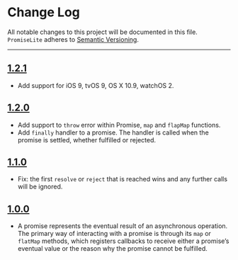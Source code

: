 # Change Log
All notable changes to this project will be documented in this file.
`PromiseLite` adheres to [Semantic Versioning](https://semver.org/).

---

## [1.2.1](https://github.com/frouo/promise-lite/releases/tag/1.2.1)

* Add support for iOS 9, tvOS 9, OS X 10.9, watchOS 2.

## [1.2.0](https://github.com/frouo/promise-lite/releases/tag/1.2.0)

* Add support to `throw` error within Promise, `map` and `flapMap` functions.
* Add `finally` handler to a promise. The handler is called when the promise is settled, whether fulfilled or rejected.

## [1.1.0](https://github.com/frouo/promise-lite/releases/tag/1.1.0)

* Fix: the first `resolve` or `reject` that is reached wins and any further calls will be ignored.

## [1.0.0](https://github.com/frouo/promise-lite/releases/tag/1.0.0)

* A promise represents the eventual result of an asynchronous operation. The primary way of interacting with a promise is through its `map` or `flatMap` methods, which registers callbacks to receive either a promise’s eventual value or the reason why the promise cannot be fulfilled.
